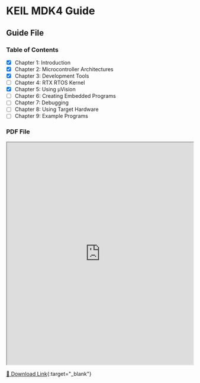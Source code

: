 # KEIL MDK4 Guide


## Guide File

### Table of Contents

- [x] Chapter 1: Introduction
- [x] Chapter 2: Microcontroller Architectures
- [x] Chapter 3: Development Tools
- [ ] Chapter 4: RTX RTOS Kernel
- [x] Chapter 5: Using µVision
- [ ] Chapter 6: Creating Embedded Programs
- [ ] Chapter 7: Debugging
- [ ] Chapter 8: Using Target Hardware
- [ ] Chapter 9: Example Programs

### PDF File

<iframe src="https://www.keil.com/product/brochures/uv4.pdf" width="100%" height="600px"></iframe>

[📄 Download Link](https://www.keil.com/product/brochures/uv4.pdf){:target="_blank"}

